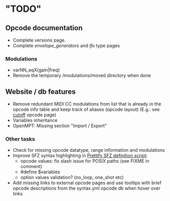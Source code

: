 # "TODO"

## Opcode documentation

- Complete versions page.
- Complete _envelope_generators_ and _lfo_ type pages

### Modulations

- varNN_eqX{gain|freq}
- Remove the temporary /modulations/moved directory when done

## Website / db features

- Remove redundant MIDI CC modulations from list that is already in the opcode
	info table and keep track of aliases (opcode layout)
	(E.g.: see [cutoff] opcode page)
- Variables inheritance
- OpenMPT: Missing section "Import / Export"

### Other tasks

- Check for missing opcode datatype, range information and modulations
- Improve SFZ syntax highlighting in [Prettify SFZ definition script]:
	- opcode values: fix slash issue for POSIX paths (see FIXME in comment)
	- \#define $variables
	- option values validation? (no_loop, one_shot etc)
- Add missing links to external opcode pages and use tooltips with brief opcode
	descriptions from the syntax.yml opcode db when hover over links

[cutoff]: /opcodes/cutoff.md
[Prettify SFZ definition script]: /assets/js/prettify/lang-sfz.js
